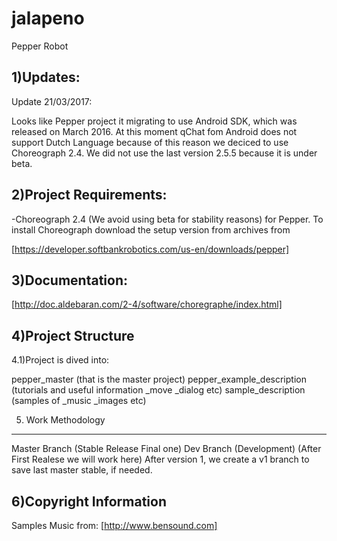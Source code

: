 # jalapeno
Pepper Robot

1)Updates:
----------

Update 21/03/2017:

Looks like Pepper project it migrating to use Android SDK, which was released
on March 2016. At this moment qChat fom Android does not support Dutch Language
because of this reason we deciced to use Choreograph 2.4. We did not use the last
version 2.5.5 because it is under beta.

2)Project Requirements:
-----------------------

-Choreograph 2.4 (We avoid using beta for stability reasons) for Pepper.
To install Choreograph download the setup version from archives from

[https://developer.softbankrobotics.com/us-en/downloads/pepper]

3)Documentation:
----------------

[http://doc.aldebaran.com/2-4/software/choregraphe/index.html]

4)Project Structure
-------------------

4.1)Project is dived into:

pepper_master (that is the master project)
pepper_example_description (tutorials and useful information _move _dialog etc)
sample_description  (samples of _music _images etc)

5) Work Methodology
------------------- 

Master Branch (Stable Release Final one)
Dev Branch (Development) (After First Realese we will work here)
After version 1, we create a v1 branch to save last master stable, if needed. 

6)Copyright Information
------------------------ 

Samples Music from:
[http://www.bensound.com]